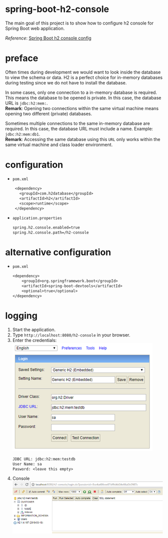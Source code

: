 # spring-boot-h2-console
The main goal of this project is to show how to configure h2 console for 
Spring Boot web application.

_Reference_: [Spring Boot h2 console config](https://medium.com/@harittweets/how-to-connect-to-h2-database-during-development-testing-using-spring-boot-44bbb287570)

# preface
Often times during development we would want to look inside the database 
to view the schema or data. H2 is a perfect choice for in-memory databases 
during testing since we do not have to install the database.

In some cases, only one connection to a in-memory database is required. 
This means the database to be opened is private. In this case, the database 
URL is `jdbc:h2:mem:`.  
**Remark**: Opening two connections within the same virtual 
machine means opening two different (private) databases.

Sometimes multiple connections to the same in-memory database are required. 
In this case, the database URL must include a name. 
Example: `jdbc:h2:mem:db1`.  
**Remark**: Accessing the same database using this `URL` only 
works within the same virtual machine and class loader environment.

# configuration
* `pom.xml`
    ```
     <dependency>
       <groupId>com.h2database</groupId>
       <artifactId>h2</artifactId>
       <scope>runtime</scope>
     </dependency>
    ```
* `application.properties`
    ```
    spring.h2.console.enabled=true
    spring.h2.console.path=/h2-console
    ```

# alternative configuration
* `pom.xml`
    ```
    <dependency>
        <groupId>org.springframework.boot</groupId>
        <artifactId>spring-boot-devtools</artifactId>
        <optional>true</optional>
    </dependency>
    ```
    
# logging
1. Start the application.
1. Type `http://localhost:8080/h2-console` in your browser.
1. Enter the credentials:
    ![](h2-console-logging.png)
    ```
    JDBC URL: jdbc:h2:mem:testdb
    User Name: sa
    Pasword: <leave this empty>
    ``` 
1. Console
    ![](h2-console.png)